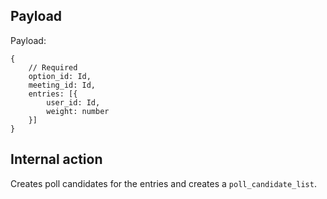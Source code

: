 ## Payload

Payload:
```
{
    // Required
    option_id: Id,
    meeting_id: Id,
    entries: [{
        user_id: Id,
        weight: number
    }]
}
```

## Internal action
Creates poll candidates for the entries and creates a `poll_candidate_list`. 

